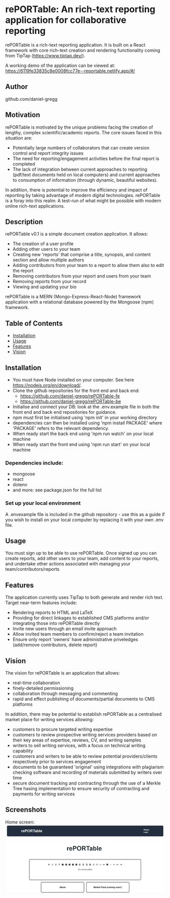 # rePORTable: An rich-text reporting application for collaborative reporting
rePORTable is a rich-text reporting application. It is built on a React framework with core rich-text creation and rendering functionality coming from TipTap (https://www.tiptap.dev/). 

A working demo of the application can be viewed at:
https://6119fe33835c8e0008fcc77e--reportable.netlify.app/#/

## Author
github.com/daniel-gregg

## Motivation
rePORTable is motivated by the unique problems facing the creation of lengthy, complex scientific/academic reports. The core issues faced in this situation are:
- Potentially large numbers of collaborators that can create version control and report integrity issues
- The need for reporting/engagement activities before the final report is completed
- The lack of integration between current approaches to reporting (pdf/text documents held on local computers) and current approaches to consumption of information (through dynamic, beautiful websites). 

In addition, there is potential to improve the efficiency and impact of reporting by taking advantage of modern digital technologies. rePORTable is a foray into this realm: A test-run of what might be possible with modern online rich-text applications. 

## Description
rePORTable v0.1 is a simple document creation application. It allows:
- The creation of a user profile
- Adding other users to your team
- Creating new 'reports' that comprise a title, synopsis, and content section and allow multiple authors
- Adding contributors from your team to a report to allow them also to edit the report
- Removing contributors from your report and users from your team
- Removing reports from your record
- Viewing and updating your bio

rePORTable is a MERN (Mongo-Express-React-Node) framework application with a relational database powered by the Mongoose (npm) framework. 

## Table of Contents
- [Installation](#installation)
- [Usage](#usage)
- [Features](#features)
- [Vision](#vision)

## Installation
- You must have Node installed on your computer. See here https://nodejs.org/en/download/. 
- Clone the github repositories for the front end and back end:
  - https://github.com/daniel-gregg/rePORTable-fe
  - https://github.com/daniel-gregg/rePORTable-be
- Initialise and connect your DB: look at the .env.example file in both the front end and back end repositories for guidance. 
- npm must first be initialised using 'npm init' in your working directory
- dependencies can then be installed using 'npm install PACKAGE' where 'PACKAGE' refers to the relevant dependency. 
- When ready start the back end using 'npm run watch' on your local machine
- When ready start the front end using 'npm run start' on your local machine

### Dependencies include:
- mongoose
- react
- dotenv
- and more: see package.json for the full list

### Set up your local environment
A .envexample file is included in the github repository - use this as a guide if you wish to install on your local computer by replacing it with your own .env file. 

## Usage
You must sign up to be able to use rePORTable. 
Once signed up you can create reports, add other users to your team, add content to your reports, and undertake other actions associated with managing your team/contributors/reports

## Features
The application currently uses TipTap to both generate and render rich text. Target near-term features include:
- Rendering reports to HTML and LaTeX
- Providing for direct linkages to established CMS platforms and/or integrating those into rePORTable directly
- Invite new users through an email invite approach
- Allow invited team members to confirm/reject a team invitation
- Ensure only report 'owners' have administrative priveledges (add/remove contributors, delete report)

## Vision
The vision for rePORTable is an application that allows:
- real-time collaboration
- finely-detailed permissioning
- collaboration through messaging and commenting
- rapid and effect publishing of documents/partial documents to CMS platforms

In addition, there may be potential to establish rePORTable as a centralised market place for writing services allowing:
- customers to procure targeted writing expertise
- customers to review prospective writing services providers based on their key areas of expertise, reviews, CV, and writing samples
- writers to sell writing services, with a focus on technical writing capability
- customers and writers to be able to review potential providers/clients respectively prior to services engagement
- documents to be guaranteed 'original' using integrations with plagiarism checking software and recording of materials submitted by writers over time
- secure document tracking and contracting through the use of a Merkle Tree hasing implementation to ensure security of contracting and payments for writing services

## Screenshots
Home screen:
![homescreen view](./public/homepage.png?raw=true "Homescreen view")
